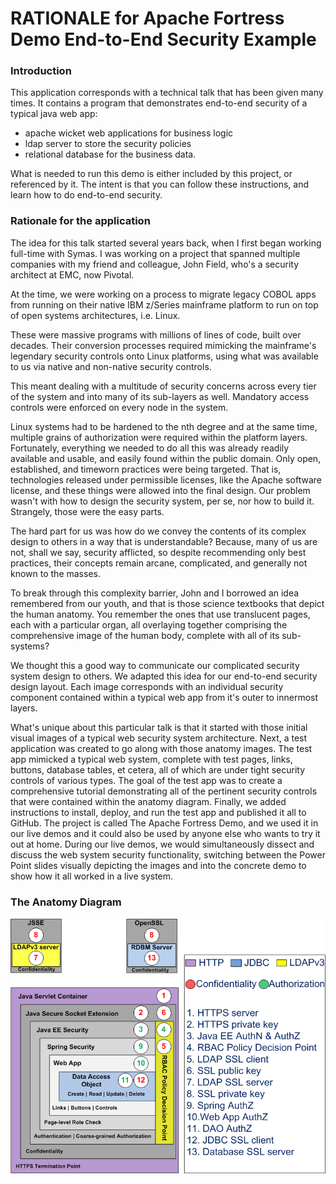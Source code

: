 # RATIONALE for Apache Fortress Demo End-to-End Security Example

### Introduction

This application corresponds with a technical talk that has been given many times.  It contains a program that demonstrates end-to-end security of a typical java web app:
 - apache wicket web applications for business logic
 - ldap server to store the security policies
 - relational database for the business data.

What is needed to run this demo is either included by this project, or referenced by it.  The intent is that you can follow these instructions, and learn how to do end-to-end security.

### Rationale for the application

The idea for this talk started several years back, when I first began working full-time with Symas. I was working on a project that spanned multiple companies with my friend and colleague, John Field, who's a security architect at EMC, now Pivotal.

At the time, we were working on a process to migrate legacy COBOL apps from running on their native IBM z/Series mainframe platform to run on top of open systems architectures, i.e. Linux.

These were massive programs with millions of lines of code, built over decades. Their conversion processes required mimicking the mainframe's legendary security controls onto Linux platforms, using what was available to us via native and non-native security controls.

This meant dealing with a multitude of security concerns across every tier of the system and into many of its sub-layers as well. Mandatory access controls were enforced on every node in the system.

Linux systems had to be hardened to the nth degree and at the same time, multiple grains of authorization were required within the platform layers. Fortunately, everything we needed to do all this was already readily available and usable, and easily found within the public domain.
Only open, established, and timeworn practices were being targeted. That is, technologies released under permissible licenses, like the Apache software license, and these things were allowed into the final design. Our problem wasn't with how to design the security system, per se, nor how to build it. Strangely, those were the easy parts.

The hard part for us was how do we convey the contents of its complex design to others in a way that is understandable? Because, many of us are not, shall we say, security afflicted, so despite recommending only best practices, their concepts remain arcane, complicated, and generally not known to the masses.

To break through this complexity barrier, John and I borrowed an idea remembered from our youth, and that is those science textbooks that depict the human anatomy. You remember the ones that use translucent pages, each with a particular organ, all overlaying together comprising the comprehensive image of the human body, complete with all of its sub-systems?

We thought this a good way to communicate our complicated security system design to others. We adapted this idea for our end-to-end security design layout. Each image corresponds with an individual security component contained within a typical web app from it's outer to innermost layers.

What's unique about this particular talk is that it started with those initial visual images of a typical web security system architecture.  Next, a test application was created to go along with those anatomy images. The test app mimicked a typical web system, complete with test pages, links, buttons, database tables, et cetera, all of which are under tight security controls of various types.  The goal of the test app was to create a comprehensive tutorial demonstrating all of the pertinent security controls that were contained within the anatomy diagram. Finally, we added instructions to install, deploy, and run the test app and published it all to GitHub.  The project is called The Apache Fortress Demo, and we used it in our live demos and it could also be used by anyone else who wants to try it out at home. During our live demos, we would simultaneously dissect and discuss the web system security functionality, switching between the Power Point slides visually depicting the images and into the concrete demo to show how it all worked in a live system.

### The Anatomy Diagram
 ![Apache Fortress Demo Security Layers](src/main/javadoc/doc-files/Demo2-Block-Diagram.png  "Apache Fortress Demo")


